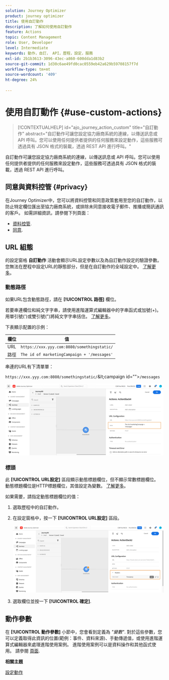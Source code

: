 ```yaml
---
solution: Journey Optimizer
product: journey optimizer
title: 使用自訂動作
description: 了解如何使用自訂動作
feature: Actions
topic: Content Management
role: User, Developer
level: Intermediate
keywords: 動作，自訂， API，歷程，設定，服務
exl-id: 2b1b3613-3096-43ec-a860-600dda1d83b2
source-git-commit: 1d30c6ae49fd0cac0559eb42a629b59708157f7d
workflow-type: tm+mt
source-wordcount: '409'
ht-degree: 24%

---
```


# 使用自訂動作 {#use-custom-actions}

>[!CONTEXTUALHELP]
>id="ajo_journey_action_custom"
>title="自訂動作"
>abstract="自訂動作可讓您設定協力廠商系統的連線，以傳送訊息或 API 呼叫。您可以使用任何提供者提供的任何服務來設定動作，這些服務可透過具有 JSON 格式的裝載，透過 REST API 進行呼叫。"

自訂動作可讓您設定協力廠商系統的連線，以傳送訊息或 API 呼叫。您可以使用任何提供者提供的任何服務來設定動作，這些服務可透過具有 JSON 格式的裝載，透過 REST API 進行呼叫。

## 同意與資料控管 {#privacy}

在Journey Optimizer中，您可以將資料控管和同意政策套用至您的自訂動作，以防止特定欄位匯出至協力廠商系統，或排除未同意接收電子郵件、推播或簡訊通訊的客戶。 如需詳細資訊，請參閱下列頁面：

* [資料控管](../action/action-privacy.md).
* [同意](../action/consent.md).

## URL 組態

的設定窗格 **自訂動作** 活動會顯示URL設定參數以及為自訂動作設定的驗證參數。 您無法在歷程中設定URL的靜態部分，但是在自訂動作的全域設定中。 [了解更多](../action/about-custom-action-configuration.md)。

### 動態路徑

如果URL包含動態路徑，請在 **[!UICONTROL 路徑]** 欄位。

若要串連欄位和純文字字串，請使用進階運算式編輯器中的字串函式或加號(+)。 用單引號(&#39;)或雙引號(&quot;)將純文字字串括住。 [了解更多](expression/expressionadvanced.md)。

下表顯示配置的示例：

| 欄位 | 值 |
| --- | --- |
| URL | `https://xxx.yyy.com:8080/somethingstatic/` |
| 路徑 | `The id of marketingCampaign + '/messages'` |

串連的URL有下清單單：

`https://xxx.yyy.com:8080/somethingstatic/`\&lt;campaign id=&quot;&quot;>`/messages`

![](assets/journey-custom-action-url.png)

### 標頭

此 **[!UICONTROL URL設定]** 區段顯示動態標題欄位，但不顯示常數標題欄位。 動態標題欄位是HTTP標題欄位，其值設定為變數。 [了解更多](../action/about-custom-action-configuration.md)。

如果需要，請指定動態標題欄位的值：

1. 選取歷程中的自訂動作。
1. 在設定窗格中，按一下 **[!UICONTROL URL設定]** 區段。

   ![](assets/journey-dynamicheaderfield.png)

1. 選取欄位並按一下 **[!UICONTROL 確定]**.

## 動作參數

在 **[!UICONTROL 動作參數]** 小節中，您會看到定義為 _&quot;變數&quot;_. 對於這些參數，您可以定義取得此資訊的位置(範例：事件、資料來源)、手動傳遞值，或使用進階運算式編輯器來處理進階使用案例。 進階使用案例可以是資料操作和其他函式使用。 請參閱 [頁面](expression/expressionadvanced.md).

**相關主題**

[設定動作](../action/about-custom-action-configuration.md)
